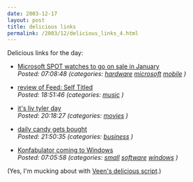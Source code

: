 ```yaml
---
date: 2003-12-17
layout: post
title: delicious links
permalink: /2003/12/delicious_links_4.html
---
```


Delicious links for the day:  

*   [Microsoft SPOT watches to go on sale in January](http://www.infoworld.com/article/03/12/16/HNmsspot_1.html?source=rss&url=http://www.infoworld.com/article/03/12/16/HNmsspot_1.html)  
    _Posted: 07:08:48 (categories: [hardware](http://del.icio.us/msippey/hardware) [microsoft](http://del.icio.us/msippey/microsoft) [mobile](http://del.icio.us/msippey/mobile) )_
  
*   [review of Feed: Self Titled](http://www.splendidezine.com/review.html?reviewid=107036456899986)  
    _Posted: 18:51:46 (categories: [music](http://del.icio.us/msippey/music) )_
  
*   [it's liv tyler day](http://www.burningdoor.com/dick/archives/000292.html)  
    _Posted: 20:18:27 (categories: [movies](http://del.icio.us/msippey/movies) )_
  
*   [daily candy gets bought](http://www.nypost.com/business/13645.htm)  
    _Posted: 21:50:35 (categories: [business](http://del.icio.us/msippey/business) )_
  
*   [Konfabulator coming to Windows](http://news.com.com/2100-1046_3-5126248.html)  
    _Posted: 07:05:58 (categories: [small](http://del.icio.us/msippey/small) [software](http://del.icio.us/msippey/software) [windows](http://del.icio.us/msippey/windows) )_
  

(Yes, I'm mucking about with [Veen's delicious script](http://www.veen.com/jeff/archives/000424.html).)